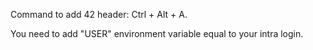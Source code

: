 Command to add 42 header: Ctrl + Alt + A.

You need to add "USER" environment variable equal to your intra login.
